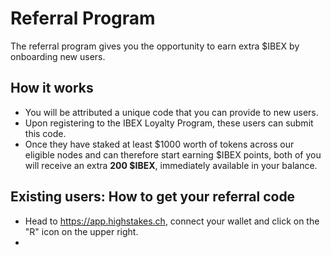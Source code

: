 # Referral Program
The referral program gives you the opportunity to earn extra $IBEX by onboarding new users.

## How it works
- You will be attributed a unique code that you can provide to new users.
- Upon registering to the IBEX Loyalty Program, these users can submit this code.
- Once they have staked at least $1000 worth of tokens across our eligible nodes and can therefore start earning $IBEX points, both of you will receive an extra <b>200 $IBEX</b>, immediately available in your balance.

## Existing users: How to get your referral code

- Head to <a href="https://app.highstakes.ch" target="_blank">https://app.highstakes.ch</a>, connect your wallet and click on the "R" icon on the upper right.
- 
